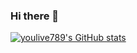 ### Hi there 👋

[![youlive789's GitHub stats](https://github-readme-stats.vercel.app/api?username=youlive789&show_icons=true&theme=radical)](https://github.com/youlive789/github-readme-stats)
